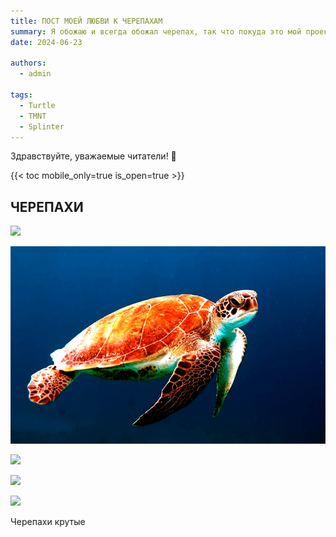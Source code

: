 ```yaml
---
title: ПОСТ МОЕЙ ЛЮБВИ К ЧЕРЕПАХАМ
summary: Я обожаю и всегда обожал черепах, так что покуда это мой проект, то я вставлю в него пост посвящённый черепахам.
date: 2024-06-23

authors:
  - admin

tags:
  - Turtle
  - TMNT
  - Splinter
---
```


Здравствуйте, уважаемые читатели! 👋

{{< toc mobile_only=true is_open=true >}}

## ЧЕРЕПАХИ

![](p1.png)

![](p2.png)

![](p3.png)

![](p4.png)

![](p5.png)

Черепахи крутые
